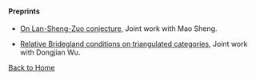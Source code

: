 #### Preprints
* [On Lan-Sheng-Zuo conjecture](https://arxiv.org/abs/2505.15142#), Joint work with Mao Sheng. 

* [Relative Bridegland conditions on triangulated categories](https://arxiv.org/abs/2411.01502), Joint work with Dongjian Wu.

[Back to Home](/index.md)
